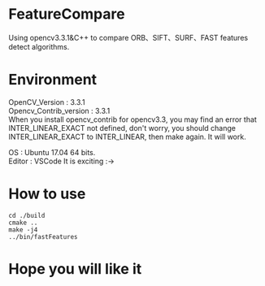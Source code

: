 # FeatureCompare
Using opencv3.3.1&amp;C++ to compare ORB、SIFT、SURF、FAST features detect algorithms.

# Environment
OpenCV_Version         : 3.3.1\
Opencv_Contrib_version : 3.3.1\
When you install opencv_contrib for opencv3.3, you may find an error that INTER_LINEAR_EXACT not defined,
don't worry, you should change INTER_LINEAR_EXACT to INTER_LINEAR, then make again. It will work.

OS : Ubuntu 17.04 64 bits.\
Editor : VSCode It is exciting :->

# How to use
```linux
cd ./build
cmake ..
make -j4
../bin/fastFeatures
```

# Hope you will like it  
